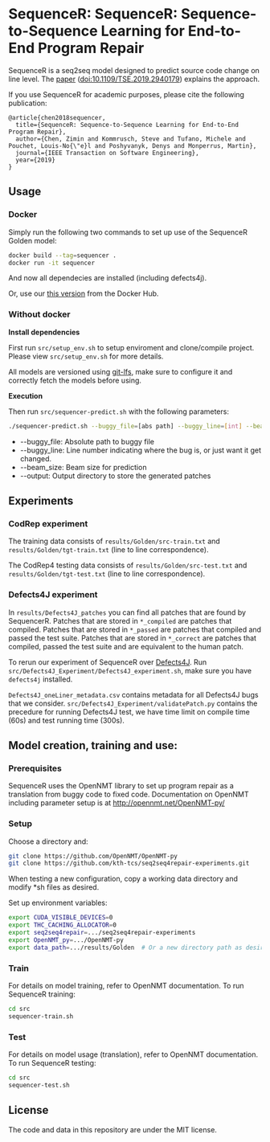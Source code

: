 # SequenceR: SequenceR: Sequence-to-Sequence Learning for End-to-End Program Repair

SequenceR is a seq2seq model designed to predict source code change on line level. The [paper](http://arxiv.org/pdf/1901.01808) ([doi:10.1109/TSE.2019.2940179](https://doi.org/10.1109/TSE.2019.2940179)) explains the approach.

If you use SequenceR for academic purposes, please cite the following publication:
```
@article{chen2018sequencer,
  title={SequenceR: Sequence-to-Sequence Learning for End-to-End Program Repair},
  author={Chen, Zimin and Kommrusch, Steve and Tufano, Michele and Pouchet, Louis-No{\"e}l and Poshyvanyk, Denys and Monperrus, Martin},
  journal={IEEE Transaction on Software Engineering},
  year={2019}
}
```

## Usage

### Docker

Simply run the following two commands to set up use of the SequenceR Golden model:
```bash
docker build --tag=sequencer .
docker run -it sequencer
```

And now all dependecies are installed (including defects4j).

Or, use our [this version](https://cloud.docker.com/repository/docker/zimin/sequencer) from the Docker Hub.

### Without docker

**Install dependencies**

First run `src/setup_env.sh` to setup enviroment and clone/compile project. Please view `src/setup_env.sh` for more details.

All models are versioned using [git-lfs](https://git-lfs.github.com/), make sure to configure it and correctly fetch the models before using.

**Execution**

Then run `src/sequencer-predict.sh` with the following parameters:
```bash
./sequencer-predict.sh --buggy_file=[abs path] --buggy_line=[int] --beam_size=[int] --output=[abs path]
```
* --buggy_file: Absolute path to buggy file
* --buggy_line: Line number indicating where the bug is, or just want it get changed.
* --beam_size: Beam size for prediction
* --output: Output directory to store the generated patches

## Experiments

### CodRep experiment

The training data consists of `results/Golden/src-train.txt` and `results/Golden/tgt-train.txt` (line to line correspondence).

The CodRep4 testing data consists of `results/Golden/src-test.txt` and `results/Golden/tgt-test.txt` (line to line correspondence).

### Defects4J experiment

In `results/Defects4J_patches` you can find all patches that are found by SequencerR. Patches that are stored in `*_compiled` are patches that compiled. Patches that are stored in `*_passed` are patches that compiled and passed the test suite. Patches that are stored in `*_correct` are patches that compiled, passed the test suite and are equivalent to the human patch.

To rerun our experiment of SequenceR over [Defects4J](https://github.com/rjust/defects4j). Run `src/Defects4J_Experiment/Defects4J_experiment.sh`, make sure you have `defects4j` installed.

`Defects4J_oneLiner_metadata.csv` contains metadata for all Defects4J bugs that we consider. `src/Defects4J_Experiment/validatePatch.py` contains the precedure for running Defects4J test, we have time limit on compile time (60s) and test running time (300s).

## Model creation, training and use:

### Prerequisites

SequenceR uses the OpenNMT library to set up program repair as a translation from buggy code to fixed code. Documentation on OpenNMT including parameter setup is at http://opennmt.net/OpenNMT-py/

### Setup

Choose a directory and:
```bash
git clone https://github.com/OpenNMT/OpenNMT-py
git clone https://github.com/kth-tcs/seq2seq4repair-experiments.git
```
When testing a new configuration, copy a working data directory and modify *sh files as desired.

Set up environment variables:

```bash
export CUDA_VISIBLE_DEVICES=0
export THC_CACHING_ALLOCATOR=0
export seq2seq4repair=.../seq2seq4repair-experiments
export OpenNMT_py=.../OpenNMT-py
export data_path=.../results/Golden  # Or a new directory path as desired
```

### Train

For details on model training, refer to OpenNMT documentation. To run SequenceR training:

```bash
cd src
sequencer-train.sh
```

### Test

For details on model usage (translation), refer to OpenNMT documentation. To run SequenceR testing:

```bash
cd src
sequencer-test.sh
```

## License

The code and data in this repository are under the MIT license.
